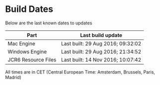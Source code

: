 # Build Dates

Below are the last known dates to updates

Part | Last build update
-----|-----
Mac Engine | Last built: 29 Aug 2016; 09:32:02
Windows Engine | Last built: 29 Aug 2016; 21:34:52
JCR6 Resource Files | Last built: 14 Nov 2016; 10:07:42
All times are in CET (Central European Time: Amsterdam, Brussels, Paris, Madrid)



